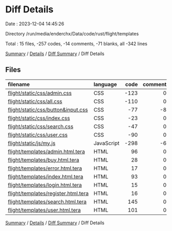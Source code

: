 # Diff Details

Date : 2023-12-04 14:45:26

Directory /run/media/enderchx/Data/code/rust/flight/templates

Total : 15 files,  -257 codes, -14 comments, -71 blanks, all -342 lines

[Summary](results.md) / [Details](details.md) / [Diff Summary](diff.md) / Diff Details

## Files
| filename | language | code | comment | blank | total |
| :--- | :--- | ---: | ---: | ---: | ---: |
| [flight/static/css/admin.css](/flight/static/css/admin.css) | CSS | -123 | 0 | -30 | -153 |
| [flight/static/css/all.css](/flight/static/css/all.css) | CSS | -110 | 0 | -19 | -129 |
| [flight/static/css/button&input.css](/flight/static/css/button&input.css) | CSS | -77 | -8 | -12 | -97 |
| [flight/static/css/index.css](/flight/static/css/index.css) | CSS | -23 | 0 | -7 | -30 |
| [flight/static/css/search.css](/flight/static/css/search.css) | CSS | -47 | 0 | -13 | -60 |
| [flight/static/css/user.css](/flight/static/css/user.css) | CSS | -90 | 0 | -24 | -114 |
| [flight/static/js/my.js](/flight/static/js/my.js) | JavaScript | -298 | -6 | -31 | -335 |
| [flight/templates/admin.html.tera](/flight/templates/admin.html.tera) | HTML | 96 | 0 | 14 | 110 |
| [flight/templates/buy.html.tera](/flight/templates/buy.html.tera) | HTML | 28 | 0 | 3 | 31 |
| [flight/templates/error.html.tera](/flight/templates/error.html.tera) | HTML | 17 | 0 | 2 | 19 |
| [flight/templates/index.html.tera](/flight/templates/index.html.tera) | HTML | 93 | 0 | 6 | 99 |
| [flight/templates/login.html.tera](/flight/templates/login.html.tera) | HTML | 15 | 0 | 4 | 19 |
| [flight/templates/register.html.tera](/flight/templates/register.html.tera) | HTML | 16 | 0 | 0 | 16 |
| [flight/templates/search.html.tera](/flight/templates/search.html.tera) | HTML | 145 | 0 | 20 | 165 |
| [flight/templates/user.html.tera](/flight/templates/user.html.tera) | HTML | 101 | 0 | 16 | 117 |

[Summary](results.md) / [Details](details.md) / [Diff Summary](diff.md) / Diff Details